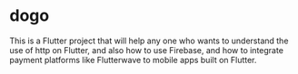 # dogo
This is a Flutter project that will help any one who wants to understand the use of http on Flutter, and also how to use Firebase, and how to integrate payment platforms like Flutterwave to mobile apps built on Flutter.
